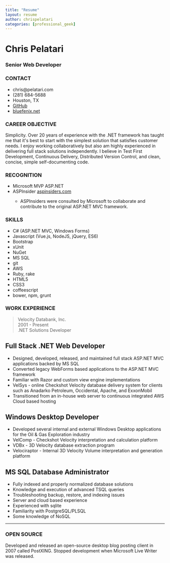 ```yaml
---
title: "Resume"
layout: resume
author: chrispelatari
categories: [professional_geek]
---
```


<h1 class="text-center border-bottom">Chris Pelatari</h1>
<h3 class="text-center">Senior Web Developer</h3>

<div class="row">
  <div class="col-4 border-right">
  <div id="contact">
    <h3 class="text-right">CONTACT</h3>
    <ul class="list-unstyled text-right">
      <li>chris@pelatari.com <i class="fas fa-envelope"></i></li>
      <li>(281) 684-5688 <i class="fas fa-phone"></i></li>
      <li>Houston, TX <i class="fas fa-map-marker-alt"></i></li>
      <li><a href="https://github.com/ChrisPelatari">GitHub <i class="fab fa-github"></i></a></li>
      <li><a href="https://bluefenix.net">bluefenix.net <i class="fas fa-link"></i></a></li>
    </ul>
  </div>
    <h3 class="text-right">CAREER OBJECTIVE</h3>
    <p>Simplicity. Over 20 years of experience with the .NET framework has taught me that it's best to start with the simplest solution that satisfies customer needs. I enjoy working collaboratively but also am highly experienced in delivering full stack solutions independently. I believe in Test First Development, Continuous Delivery, Distributed Version Control, and clean, concise, simple self-documenting code.</p>
    <h3 class="text-right">RECOGNITION</h3>
    <ul class="text-right list-group list-group-flush">
      <li class="list-group-item list-group-item-dark">Microsoft MVP ASP.NET</li>
      <li class="list-group-item list-group-item-dark">ASPInsider <a href="https://aspinsiders.com">aspinsiders.com</a></li>
      <ul class="list-unstyled">
        <li>ASPInsiders were consulted by Microsoft to collaborate and contribute to the original ASP.NET MVC framework.</li>
      </ul>
    </ul>
    <h3 class="text-right">SKILLS</h3>
    <ul class="text-right list-group list-group-flush">
      <li class="list-group-item list-group-item-dark">C# (ASP.NET MVC, Windows Forms)</li>
      <li class="list-group-item list-group-item-dark">Javascript (Vue.js, NodeJS, jQuery, ES6)</li>
      <li class="list-group-item list-group-item-dark">Bootstrap</li>
      <li class="list-group-item list-group-item-dark">xUnit</li>
      <li class="list-group-item list-group-item-dark">NuGet</li>
      <li class="list-group-item list-group-item-dark">MS SQL</li>
      <li class="list-group-item list-group-item-dark">git</li>
      <li class="list-group-item list-group-item-dark">AWS</li>
      <li class="list-group-item list-group-item-dark">Ruby, rake</li>
      <li class="list-group-item list-group-item-dark">HTML5</li>
      <li class="list-group-item list-group-item-dark">CSS3</li>
      <li class="list-group-item list-group-item-dark">coffeescript</li>
      <li class="list-group-item list-group-item-dark">bower, npm, grunt</li>
    </ul>
  </div>
  <div class="col">
    <h3>WORK EXPERIENCE</h3>
    <blockquote class="blockquote">Velocity Databank, Inc.
      <figcaption class="blockquote-footer">2001 - Present</figcaption>
      <figcaption class="blockquote-footer">.NET Solutions Developer</figcaption>
    </blockquote>
    <h2>Full Stack .NET Web Developer</h2>
    <ul>
      <li>Designed, developed, released, and maintained full stack ASP.NET MVC applications backed by MS SQL</li>
      <li>Converted legacy WebForms based applications to the ASP.NET MVC framework</li>
      <li>Familiar with Razor and custom view engine implementations</li>
      <li>VelSys - online Checkshot Velocity database delivery system for clients such as Anadarko Petroleum, Occidental, Apache, and ExxonMobil</li>
      <li>Transitioned from an in-house web server to continuous integrated AWS Cloud based hosting</li>
    </ul>
    <h2>Windows Desktop Developer</h2>
    <ul>
      <li>Developed several internal and external Windows Desktop applications for the Oil & Gas Exploration industry</li>
      <li>VelComp - Checkshot Velocity interpretation and calculation platform</li>
      <li>VDBx - 3D Velocity database extraction program</li>
      <li>Velociraptor - Internal 3D Velocity Volume interpretation and generation platform</li>
    </ul>
    <h2>MS SQL Database Administrator</h2>
    <ul>
      <li>Fully indexed and properly normalized database solutions</li>
      <li>Knowledge and execution of advanced TSQL queries</li>
      <li>Troubleshooting backup, restore, and indexing issues</li>
      <li>Server and cloud based experience</li>
      <li>Experienced with sqlite</li>
      <li>Familiarity with PostgreSQL/PLSQL</li>
      <li>Some knowledge of NoSQL</li>
    </ul>
    <hr>
    <h3>OPEN SOURCE</h3>
    <p>Developed and released an open-source desktop blog posting client in 2007 called PostXING. Stopped development when Microsoft Live Writer was released.</p>
</div>